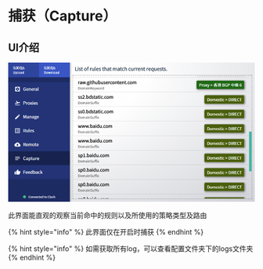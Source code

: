 # 捕获（Capture）

## UI介绍

![Capture&#x754C;&#x9762;](.gitbook/assets/image%20%286%29.png)

此界面能直观的观察当前命中的规则以及所使用的策略类型及路由

{% hint style="info" %}
此界面仅在开启时捕获
{% endhint %}

{% hint style="info" %}
如需获取所有log，可以查看配置文件夹下的logs文件夹
{% endhint %}

